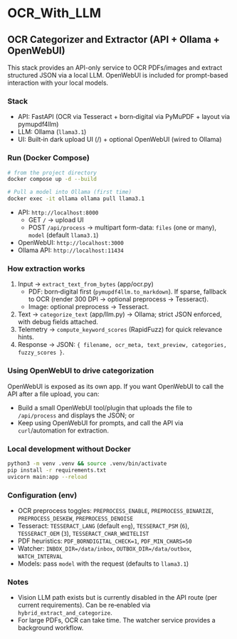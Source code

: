 # OCR_With_LLM

## OCR Categorizer and Extractor (API + Ollama + OpenWebUI)

This stack provides an API-only service to OCR PDFs/images and extract structured JSON via a local LLM. OpenWebUI is included for prompt-based interaction with your local models.

### Stack
- API: FastAPI (OCR via Tesseract + born‑digital via PyMuPDF + layout via pymupdf4llm)
- LLM: Ollama (`llama3.1`)
- UI: Built‑in dark upload UI (/) + optional OpenWebUI (wired to Ollama)

### Run (Docker Compose)
```bash
# from the project directory
docker compose up -d --build

# Pull a model into Ollama (first time)
docker exec -it ollama ollama pull llama3.1
```

- API: `http://localhost:8000`
  - GET `/` → upload UI
  - POST `/api/process` → multipart form-data: `files` (one or many), `model` (default `llama3.1`)
- OpenWebUI: `http://localhost:3000`
- Ollama API: `http://localhost:11434`

### How extraction works
1) Input → `extract_text_from_bytes` (app/ocr.py)
   - PDF: born‑digital first (`pymupdf4llm.to_markdown`). If sparse, fallback to OCR (render 300 DPI → optional preprocess → Tesseract).
   - Image: optional preprocess → Tesseract.
2) Text → `categorize_text` (app/llm.py) → Ollama; strict JSON enforced, with debug fields attached.
3) Telemetry → `compute_keyword_scores` (RapidFuzz) for quick relevance hints.
4) Response → JSON: `{ filename, ocr_meta, text_preview, categories, fuzzy_scores }`.

### Using OpenWebUI to drive categorization
OpenWebUI is exposed as its own app. If you want OpenWebUI to call the API after a file upload, you can:
- Build a small OpenWebUI tool/plugin that uploads the file to `/api/process` and displays the JSON; or
- Keep using OpenWebUI for prompts, and call the API via `curl`/automation for extraction.

### Local development without Docker
```bash
python3 -m venv .venv && source .venv/bin/activate
pip install -r requirements.txt
uvicorn main:app --reload
```

### Configuration (env)
- OCR preprocess toggles: `PREPROCESS_ENABLE`, `PREPROCESS_BINARIZE`, `PREPROCESS_DESKEW`, `PREPROCESS_DENOISE`
- Tesseract: `TESSERACT_LANG` (default `eng`), `TESSERACT_PSM` (`6`), `TESSERACT_OEM` (`3`), `TESSERACT_CHAR_WHITELIST`
- PDF heuristics: `PDF_BORNDIGITAL_CHECK=1`, `PDF_MIN_CHARS=50`
- Watcher: `INBOX_DIR=/data/inbox`, `OUTBOX_DIR=/data/outbox`, `WATCH_INTERVAL`
- Models: pass `model` with the request (defaults to `llama3.1`)

### Notes
- Vision LLM path exists but is currently disabled in the API route (per current requirements). Can be re‑enabled via `hybrid_extract_and_categorize`.
- For large PDFs, OCR can take time. The watcher service provides a background workflow.
